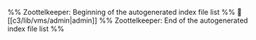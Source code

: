 %% Zoottelkeeper: Beginning of the autogenerated index file list  %%
📄 [[c3/lib/vms/admin|admin]]
%% Zoottelkeeper: End of the autogenerated index file list  %%
